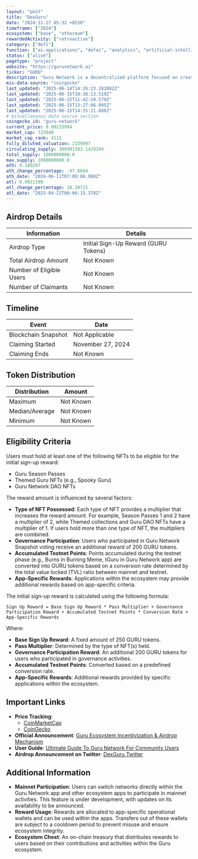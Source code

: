 ```yaml
---
layout: "post"
title: "DexGuru"
date: "2024-11-27 05:32 +0530"
timeframe: ["2024"]
ecosystem: ["base", "ethereum"]
rewardedActivity: ["retroactive"]
category: ["defi"]
function: ["ai-applications", "defai", "analytics", "artificial-intelligence", "dex", "ai-agents", "defi"]
status: ["alive"]
pagetype: "project"
website: "https://gurunetwork.ai"
ticker: "GURU"
description: "Guru Network is a decentralized platform focused on creating a fair and transparent ecosystem for users, offering various applications and AI-powered tools to enhance user experience within the blockchain space."
mis-data-source: "coingecko"
last_updated: "2025-06-14T14:26:23.282082Z"
last_updated: "2025-06-15T10:38:13.519Z"
last_updated: "2025-06-15T11:42:10.579Z"
last_updated: "2025-06-15T13:27:06.095Z"
last_updated: "2025-06-15T14:15:21.886Z"
# miscellaneous data source section
coingecko_id: "guru-network"
current_price: 0.00233984
market_cap: 723040
market_cap_rank: 4115
fully_diluted_valuation: 2339997
circulating_supply: 308991583.1429204
total_supply: 1000000000.0
max_supply: 1000000000.0
ath: 0.109287
ath_change_percentage: -97.8604
ath_date: "2024-06-11T07:09:08.988Z"
atl: 0.0021198
atl_change_percentage: 10.30725
atl_date: "2025-04-22T06:06:15.378Z"
---
```


## Airdrop Details

| Information              | Details                              |
| ------------------------ | ------------------------------------ |
| Airdrop Type             | Initial Sign-Up Reward (GURU Tokens) |
| Total Airdrop Amount     | Not Known                            |
| Number of Eligible Users | Not Known                            |
| Number of Claimants      | Not Known                            |

## Timeline

| Event               | Date              |
| ------------------- | ----------------- |
| Blockchain Snapshot | Not Applicable    |
| Claiming Started    | November 27, 2024 |
| Claiming Ends       | Not Known         |

## Token Distribution

| Distribution   | Amount    |
| -------------- | --------- |
| Maximum        | Not Known |
| Median/Average | Not Known |
| Minimum        | Not Known |

## Eligibility Criteria

Users must hold at least one of the following NFTs to be eligible for the initial sign-up reward:

- Guru Season Passes
- Themed Guru NFTs (e.g., Spooky Guru)
- Guru Network DAO NFTs

The reward amount is influenced by several factors:

- **Type of NFT Possessed**: Each type of NFT provides a multiplier that increases the reward amount. For example, Season Passes 1 and 2 have a multiplier of 2, while Themed collections and Guru DAO NFTs have a multiplier of 1. If users hold more than one type of NFT, the multipliers are combined.
- **Governance Participation**: Users who participated in Guru Network Snapshot voting receive an additional reward of 200 GURU tokens.
- **Accumulated Testnet Points**: Points accumulated during the testnet phase (e.g., Burns in Burning Meme, tGuru in Guru Network app) are converted into GURU tokens based on a conversion rate determined by the total value locked (TVL) ratio between mainnet and testnet.
- **App-Specific Rewards**: Applications within the ecosystem may provide additional rewards based on app-specific criteria.

The initial sign-up reward is calculated using the following formula:

`Sign Up Reward = Base Sign Up Reward * Pass Multiplier + Governance Participation Reward + Accumulated Testnet Points * Conversion Rate + App-Specific Rewards`

Where:

- **Base Sign Up Reward**: A fixed amount of 250 GURU tokens.
- **Pass Multiplier**: Determined by the type of NFT(s) held.
- **Governance Participation Reward**: An additional 200 GURU tokens for users who participated in governance activities.
- **Accumulated Testnet Points**: Converted based on a predefined conversion rate.
- **App-Specific Rewards**: Additional rewards provided by specific applications within the ecosystem.

## Important Links

- **Price Tracking**:
  - [CoinMarketCap](https://coinmarketcap.com/currencies/guru-network)
  - [CoinGecko](https://www.coingecko.com/en/coins/guru-network)
- **Official Announcement**: [Guru Ecosystem Incentivization & Airdrop Mechanism](https://gov.gurunetwork.ai/t/proposal-003-guru-ecosystem-incentivization-airdrop-mechanism/34)
- **User Guide**: [Ultimate Guide To Guru Network For Community Users](https://docs.gurunetwork.ai/getting-started/ultimate-guide-to-guru-network-for-community-users)
- **Airdrop Announcement on Twitter**: [DexGuru Twitter](https://x.com/xgurunetwork/status/1859608300100182152)

## Additional Information

- **Mainnet Participation**: Users can switch networks directly within the Guru Network app and other ecosystem apps to participate in mainnet activities. This feature is under development, with updates on its availability to be announced.
- **Reward Usage**: Rewards are allocated to app-specific operational wallets and can be used within the apps. Transfers out of these wallets are subject to a cooldown period to prevent misuse and ensure ecosystem integrity.
- **Ecosystem Chest**: An on-chain treasury that distributes rewards to users based on their contributions and activities within the Guru ecosystem.